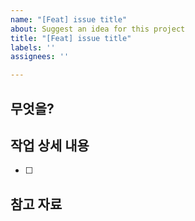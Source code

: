 ```yaml
---
name: "[Feat] issue title"
about: Suggest an idea for this project
title: "[Feat] issue title"
labels: ''
assignees: ''

---
```


## 무엇을?
> 

## 작업 상세 내용

- [ ]

## 참고 자료
